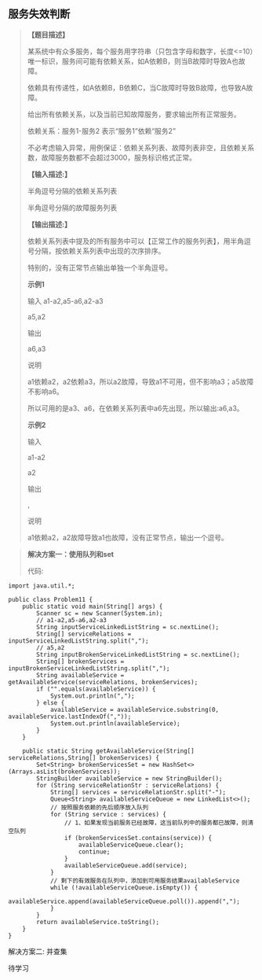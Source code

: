 ## 服务失效判断

> **【题目描述】**
>
> 某系统中有众多服务，每个服务用字符串（只包含字母和数字，长度<=10）唯一标识，服务间可能有依赖关系，如A依赖B，则当B故障时导致A也故障。
>
> 依赖具有传递性，如A依赖B，B依赖C，当C故障时导致B故障，也导致A故障。
>
> 给出所有依赖关系，以及当前已知故障服务，要求输出所有正常服务。
>
> 依赖关系：服务1-服务2 表示“服务1”依赖“服务2”
> 
> 不必考虑输入异常，用例保证：依赖关系列表、故障列表非空，且依赖关系数，故障服务数都不会超过3000，服务标识格式正常。
>
> **【输入描述:】**
> 
> 半角逗号分隔的依赖关系列表
>
> 半角逗号分隔的故障服务列表
>
> **【输出描述:】**
>
> 依赖关系列表中提及的所有服务中可以【正常工作的服务列表】，用半角逗号分隔，按依赖关系列表中出现的次序排序。
>
> 特别的，没有正常节点输出单独一个半角逗号。
>
> **示例1**
>
> 输入
> a1-a2,a5-a6,a2-a3
> 
> a5,a2
> 
> 输出
> 
> a6,a3
>
> 说明
>
> a1依赖a2，a2依赖a3，所以a2故障，导致a1不可用，但不影响a3；a5故障不影响a6。
>
> 所以可用的是a3、a6，在依赖关系列表中a6先出现，所以输出:a6,a3。
>
> **示例2**
>
> 输入
>
> a1-a2
> 
> a2
>
> 输出
>
> ,
>
> 说明
>
> a1依赖a2，a2故障导致a1也故障，没有正常节点，输出一个逗号。

> **解决方案一：使用队列和set**
> 
> 代码:
```
import java.util.*;

public class Problem11 {
    public static void main(String[] args) {
        Scanner sc = new Scanner(System.in);
        // a1-a2,a5-a6,a2-a3
        String inputServiceLinkedListString = sc.nextLine();
        String[] serviceRelations = inputServiceLinkedListString.split(",");
        // a5,a2
        String inputBrokenServiceLinkedListString = sc.nextLine();
        String[] brokenServices = inputBrokenServiceLinkedListString.split(",");
        String availableService = getAvailableService(serviceRelations, brokenServices);
        if ("".equals(availableService)) {
            System.out.println(",");
        } else {
            availableService = availableService.substring(0, availableService.lastIndexOf(","));
            System.out.println(availableService);
        }
    }

    public static String getAvailableService(String[] serviceRelations,String[] brokenServices) {
        Set<String> brokenServicesSet = new HashSet<>(Arrays.asList(brokenServices));
        StringBuilder availableService = new StringBuilder();
        for (String serviceRelationStr : serviceRelations) {
            String[] services = serviceRelationStr.split("-");
            Queue<String> availableServiceQueue = new LinkedList<>();
            // 按照服务依赖的先后顺序放入队列
            for (String service : services) {
                // 1、如果发现当前服务已经故障，这当前队列中的服务都已故障，则清空队列
                if (brokenServicesSet.contains(service)) {
                    availableServiceQueue.clear();
                    continue;
                }
                availableServiceQueue.add(service);
            }
            // 剩下的有效服务在队列中，添加到可用服务结果availableService
            while (!availableServiceQueue.isEmpty()) {
                availableService.append(availableServiceQueue.poll()).append(",");
            }
        }
        return availableService.toString();
    }
}
```

解决方案二: 并查集

待学习
